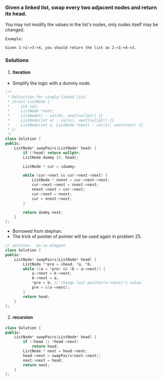 ### Given a linked list, swap every two adjacent nodes and return its head.

You may not modify the values in the list's nodes, only nodes itself may be changed.



```
Example:

Given 1->2->3->4, you should return the list as 2->1->4->3.
```

### Solutions

1. #### Iteration

- Simplify the logic with a dummy node.

```cpp
/**
 * Definition for singly-linked list.
 * struct ListNode {
 *     int val;
 *     ListNode *next;
 *     ListNode() : val(0), next(nullptr) {}
 *     ListNode(int x) : val(x), next(nullptr) {}
 *     ListNode(int x, ListNode *next) : val(x), next(next) {}
 * };
 */
class Solution {
public:
    ListNode* swapPairs(ListNode* head) {
        if (!head) return nullptr;
        ListNode dummy {0, head};

        ListNode * cur = &dummy;

        while (cur->next && cur->next->next) {
            ListNode * nnext = cur->next->next;
            cur->next->next = nnext->next;
            nnext->next = cur->next;
            cur->next = nnext;
            cur = nnext->next;
        }

        return dummy.next;
    }
};
```


- Borrowed from stephan.
- The trick of pointer of pointer will be used again in problem 25.

```cpp
// solution.  So so elegant.
class Solution {
public:
    ListNode* swapPairs(ListNode* head) {
        ListNode **pre = &head, *a, *b;
        while ((a = *pre) && (b = a->next)) {
            a->next = b->next;
            b->next = a;
            *pre = b; // change last pointer(x->next)'s value. 
            pre = &(a->next);
        }
        return head;
    }
};
```

2. #### recursion

```cpp
class Solution {
public:
    ListNode* swapPairs(ListNode* head) {
        if (!head || !head->next)
            return head;
        ListNode * next = head->next;
        head->next = swapPairs(next->next);
        next->next = head;
        return next;
    }
};
```